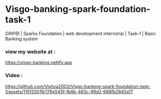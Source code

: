 # Visgo-banking-spark-foundation-task-1
GRIP@ | Sparks Foundation | web development internship | Task-1 | Basic Banking system

### view my website at :
https://visgo-banking.netlify.app

### Video :

https://github.com/Vishva2003/Visgo-banking-spark-foundation-task-1/assets/119120019/176e545f-fb8b-463c-99d2-688fb2845a17
